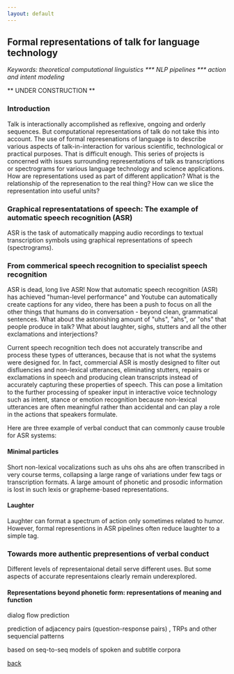```yaml
---
layout: default
---
```


## Formal representations of talk for language technology

 <i> Keywords: theoretical computational linguistics *** NLP pipelines *** action and intent modeling </i>

** UNDER CONSTRUCTION **

### Introduction

Talk is interactionally accomplished as reflexive, ongoing and orderly sequences. But computational representations of talk do not take this into account. The use of formal represenations of language is to describe various aspects of talk-in-interaction for various scientific, technological or practical purposes. That is difficult enough. This series of projects is concerned with issues surrounding representations of talk as transcriptions or spectrograms for various language technology and science applications. How are representations used as part of different application? What is the relationship of the represenation to the real thing? How can we slice the representation into useful units?

### Graphical representatations of speech: The example of automatic speech recognition (ASR)

ASR is the task of automatically mapping audio recordings to textual transcription symbols using graphical representations of speech (spectrograms). 

### From commerical speech recognition to specialist speech recognition

ASR is dead, long live ASR! Now that automatic speech recognition (ASR) has achieved "human-level performance" and Youtube can automatically create captions for any video, there has been a push to focus on all the other things that humans do in conversation - beyond clean, grammatical sentences. What about the astonishing amount of "uhs", "ahs", or "ohs" that people produce in talk? What about laughter, sighs, stutters and all the other exclamations and interjections?

Current speech recognition tech does not accurately transcribe and process these types of utterances, because that is not what the systems were designed for. In fact, commercial ASR is mostly designed to filter out disfluencies and non-lexical utterances, eliminating stutters, repairs or exclamations in speech and producing clean transcripts instead of accurately capturing these properties of speech. This can pose a limitation to the further processing of speaker input in interactive voice technology such as intent, stance or emotion recognition because non-lexical utterances are often meaningful rather than accidental and can play a role in the actions that speakers formulate.

Here are three example of verbal conduct that can commonly cause trouble for ASR systems:

#### Minimal particles

Short non-lexical vocalizations such as uhs ohs ahs are often transcribed in very course terms, collapsing a large range of variations under few tags or transcription formats. A large amount of phonetic and prosodic information is lost in such lexis or grapheme-based representations.

#### Laughter

Laughter can format a spectrum of action only sometimes related to humor. However, formal representions in ASR pipelines often reduce laughter to a simple tag.


### Towards more authentic prepresentions of verbal conduct

Different levels of representaional detail serve different uses. But some aspects of accurate representaions clearly remain underexplored.


#### Representations beyond phonetic form: representations of meaning and function

 dialog flow prediction

prediction of adjacency pairs (question-response pairs) , TRPs and other sequencial patterns 

based on seq-to-seq models of spoken and subtitle corpora 


[back](./)
